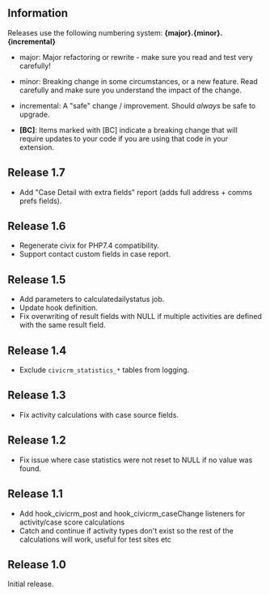 ## Information

Releases use the following numbering system:
**{major}.{minor}.{incremental}**

* major: Major refactoring or rewrite - make sure you read and test very carefully!
* minor: Breaking change in some circumstances, or a new feature. Read carefully and make sure you understand the impact of the change.
* incremental: A "safe" change / improvement. Should *always* be safe to upgrade.

* **[BC]**: Items marked with [BC] indicate a breaking change that will require updates to your code if you are using that code in your extension.

## Release 1.7

* Add "Case Detail with extra fields" report (adds full address + comms prefs fields).

## Release 1.6

* Regenerate civix for PHP7.4 compatibility.
* Support contact custom fields in case report.

## Release 1.5

* Add parameters to calculatedailystatus job.
* Update hook definition.
* Fix overwriting of result fields with NULL if multiple activities are defined with the same result field.

## Release 1.4

* Exclude `civicrm_statistics_*` tables from logging.

## Release 1.3

* Fix activity calculations with case source fields.

## Release 1.2

* Fix issue where case statistics were not reset to NULL if no value was found.

## Release 1.1

* Add hook_civicrm_post and hook_civicrm_caseChange listeners for activity/case score calculations
* Catch and continue if activity types don't exist so the rest of the calculations will work, useful for test sites etc

## Release 1.0

Initial release.
